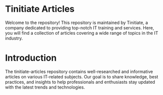 # Tinitiate Articles
Welcome to the repository! This repository is maintained by Tinitiate, a company dedicated to providing top-notch IT training and services. Here, you will find a collection of articles covering a wide range of topics in the IT industry.

# Introduction
The tinitiate-articles repository contains well-researched and informative articles on various IT-related subjects. Our goal is to share knowledge, best practices, and insights to help professionals and enthusiasts stay updated with the latest trends and technologies.